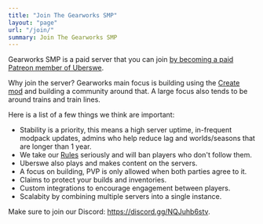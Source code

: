 ```yaml
---
title: "Join The Gearworks SMP"
layout: "page"
url: "/join/"
summary: Join The Gearworks SMP
---
```


Gearworks SMP is a paid server that you can join [by becoming a paid Patreon member of Uberswe](https://www.patreon.com/uberswe/membership).

Why join the server? Gearworks main focus is building using the [Create mod](https://www.curseforge.com/minecraft/mc-mods/create) and building a community around that. A large focus also tends to be around trains and train lines.

Here is a list of a few things we think are important:

- Stability is a priority, this means a high server uptime, in-frequent modpack updates, admins who help reduce lag and worlds/seasons that are longer than 1 year.
- We take our [Rules](/rules/) seriously and will ban players who don't follow them.
- Uberswe also plays and makes content on the servers.
- A focus on building, PVP is only allowed when both parties agree to it.
- Claims to protect your builds and inventories.
- Custom integrations to encourage engagement between players.
- Scalabity by combining multiple servers into a single instance.

Make sure to join our Discord: https://discord.gg/NQJuhb6stv.

